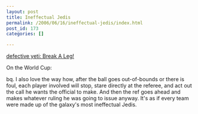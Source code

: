 ```yaml
---
layout: post
title: Ineffectual Jedis
permalink: /2006/06/16/ineffectual-jedis/index.html
post_id: 173
categories: []

---
```


 <a href="http://www.defectiveyeti.com/archives/001702.html">defective yeti: Break A Leg!</a>




On the World Cup:




bq. 
I also love the way how, after the ball goes out-of-bounds or there is foul, each player involved will stop, stare directly at the referee, and act out the call he wants the official to make. And then the ref goes ahead and makes whatever ruling he was going to issue anyway. It's as if every team were made up of the galaxy's most ineffectual Jedis.
